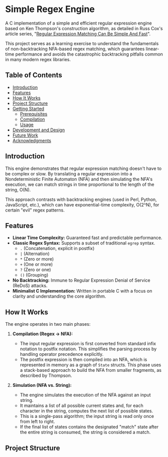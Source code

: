 # Simple Regex Engine

A C implementation of a simple and efficient regular expression engine based on Ken Thompson's construction algorithm, as detailed in Russ Cox's article series, "[Regular Expression Matching Can Be Simple And Fast](https://swtch.com/~rsc/regexp/regexp1.html)".

This project serves as a learning exercise to understand the fundamentals of non-backtracking NFA-based regex matching, which guarantees linear-time performance and avoids the catastrophic backtracking pitfalls common in many modern regex libraries.

## Table of Contents

- [Introduction](#introduction)
- [Features](#features)
- [How It Works](#how-it-works)
- [Project Structure](#project-structure)
- [Getting Started](#getting-started)
  - [Prerequisites](#prerequisites)
  - [Compilation](#compilation)
  - [Usage](#usage)
- [Development and Design](#development-and-design)
- [Future Work](#future-work)
- [Acknowledgments](#acknowledgments)

## Introduction

This engine demonstrates that regular expression matching doesn't have to be complex or slow. By translating a regular expression into a Nondeterministic Finite Automaton (NFA) and then simulating the NFA's execution, we can match strings in time proportional to the length of the string, O(N).

This approach contrasts with backtracking engines (used in Perl, Python, JavaScript, etc.), which can have exponential-time complexity, O(2^N), for certain "evil" regex patterns.

## Features

- **Linear Time Complexity:** Guaranteed fast and predictable performance.
- **Classic Regex Syntax:** Supports a subset of traditional `egrep` syntax.
  - `.` (Concatenation, explicit in postfix)
  - `|` (Alternation)
  - `*` (Zero or more)
  - `+` (One or more)
  - `?` (Zero or one)
  - `()` (Grouping)
- **No Backtracking:** Immune to Regular Expression Denial of Service (ReDoS) attacks.
- **Minimalist C Implementation:** Written in portable C with a focus on clarity and understanding the core algorithm.

## How It Works

The engine operates in two main phases:

1.  **Compilation (Regex -> NFA):**
    - The input regular expression is first converted from standard infix notation to postfix notation. This simplifies the parsing process by handling operator precedence explicitly.
    - The postfix expression is then compiled into an NFA, which is represented in memory as a graph of `State` structs. This phase uses a stack-based approach to build the NFA from smaller fragments, as described by Thompson.

2.  **Simulation (NFA vs. String):**
    - The engine simulates the execution of the NFA against an input string.
    - It maintains a list of all possible current states and, for each character in the string, computes the next list of possible states.
    - This is a single-pass algorithm; the input string is read only once from left to right.
    - If the final list of states contains the designated "match" state after the entire string is consumed, the string is considered a match.

## Project Structure